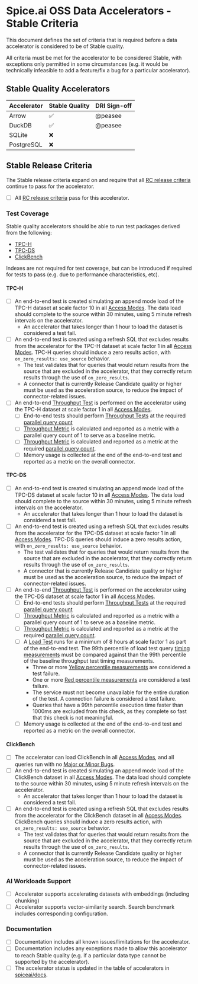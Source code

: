 # Spice.ai OSS Data Accelerators - Stable Criteria

This document defines the set of criteria that is required before a data accelerator is considered to be of Stable quality.

All criteria must be met for the accelerator to be considered Stable, with exceptions only permitted in some circumstances (e.g. it would be technically infeasible to add a feature/fix a bug for a particular accelerator).

## Stable Quality Accelerators

| Accelerator | Stable Quality | DRI Sign-off |
| ----------- | -------------- | ------------ |
| Arrow       | ✅            | @peasee      |
| DuckDB      | ✅            | @peasee      |
| SQLite      | ❌            |              |
| PostgreSQL  | ❌            |              |

## Stable Release Criteria

The Stable release criteria expand on and require that all [RC release criteria](./rc.md) continue to pass for the accelerator.

- [ ] All [RC release criteria](./rc.md) pass for this accelerator.

### Test Coverage

Stable quality accelerators should be able to run test packages derived from the following:

- [TPC-H](https://www.tpc.org/TPC-H/)
- [TPC-DS](https://www.tpc.org/TPC-DS/)
- [ClickBench](https://github.com/ClickHouse/ClickBench)

Indexes are not required for test coverage, but can be introduced if required for tests to pass (e.g. due to performance characteristics, etc).

#### TPC-H

- [ ] An end-to-end test is created simulating an append mode load of the TPC-H dataset at scale factor 10 in all [Access Modes](../definitions.md). The data load should complete to the source within 30 minutes, using 5 minute refresh intervals on the accelerator.
  - An accelerator that takes longer than 1 hour to load the dataset is considered a test fail.
- [ ] An end-to-end test is created using a refresh SQL that excludes results from the accelerator for the TPC-H dataset at scale factor 1 in all [Access Modes](../definitions.md). TPC-H queries should induce a zero results action, with `on_zero_results: use_source` behavior.
  - The test validates that for queries that would return results from the source that are excluded in the accelerator, that they correctly return results through the use of `on_zero_results`.
  - A connector that is currently Release Candidate quality or higher must be used as the acceleration source, to reduce the impact of connector-related issues.
- [ ] An end-to-end [Throughput Test](../definitions.md) is performed on the accelerator using the TPC-H dataset at scale factor 1 in all [Access Modes](../definitions.md).
  - [ ] End-to-end tests should perform [Throughput Tests](../definitions.md) at the required [parallel query count](../definitions.md)
  - [ ] [Throughput Metric](../definitions.md) is calculated and reported as a metric with a parallel query count of 1 to serve as a baseline metric.
  - [ ] [Throughput Metric](../definitions.md) is calculated and reported as a metric at the required [parallel query count](../definitions.md).
  - [ ] Memory usage is collected at the end of the end-to-end test and reported as a metric on the overall connector.

#### TPC-DS

- [ ] An end-to-end test is created simulating an append mode load of the TPC-DS dataset at scale factor 10 in all [Access Modes](../definitions.md). The data load should complete to the source within 30 minutes, using 5 minute refresh intervals on the accelerator.
  - An accelerator that takes longer than 1 hour to load the dataset is considered a test fail.
- [ ] An end-to-end test is created using a refresh SQL that excludes results from the accelerator for the TPC-DS dataset at scale factor 1 in all [Access Modes](../definitions.md). TPC-DS queries should induce a zero results action, with `on_zero_results: use_source` behavior.
  - The test validates that for queries that would return results from the source that are excluded in the accelerator, that they correctly return results through the use of `on_zero_results`.
  - A connector that is currently Release Candidate quality or higher must be used as the acceleration source, to reduce the impact of connector-related issues.
- [ ] An end-to-end [Throughput Test](../definitions.md) is performed on the accelerator using the TPC-DS dataset at scale factor 1 in all [Access Modes](../definitions.md).
  - [ ] End-to-end tests should perform [Throughput Tests](../definitions.md) at the required [parallel query count](../definitions.md)
  - [ ] [Throughput Metric](../definitions.md) is calculated and reported as a metric with a parallel query count of 1 to serve as a baseline metric.
  - [ ] [Throughput Metric](../definitions.md) is calculated and reported as a metric at the required [parallel query count](../definitions.md).
  - [ ] A [Load Test](../definitions.md) runs for a minimum of 8 hours at scale factor 1 as part of the end-to-end test. The 99th percentile of load test query [timing measurements](../definitions.md) must be compared against than the 99th percentile of the baseline throughput test timing measurements.
    - Three or more [Yellow percentile measurements](../definitions.md#stop-light-percentile-measurements) are considered a test failure.
    - One or more [Red percentile measurements](../definitions.md#stop-light-percentile-measurements) are considered a test failure.
    - The service must not become unavailable for the entire duration of the test. A connection failure is considered a test failure.
    - Queries that have a 99th percentile execution time faster than 1000ms are excluded from this check, as they complete so fast that this check is not meaningful.
  - [ ] Memory usage is collected at the end of the end-to-end test and reported as a metric on the overall connector.

#### ClickBench

- [ ] The accelerator can load ClickBench in all [Access Modes](../definitions.md), and all queries run with no [Major or Minor Bugs](../definitions.md).
- [ ] An end-to-end test is created simulating an append mode load of the ClickBench dataset in all [Access Modes](../definitions.md). The data load should complete to the source within 30 minutes, using 5 minute refresh intervals on the accelerator.
  - An accelerator that takes longer than 1 hour to load the dataset is considered a test fail.
- [ ] An end-to-end test is created using a refresh SQL that excludes results from the accelerator for the ClickBench dataset in all [Access Modes](../definitions.md). ClickBench queries should induce a zero results action, with `on_zero_results: use_source` behavior.
  - The test validates that for queries that would return results from the source that are excluded in the accelerator, that they correctly return results through the use of `on_zero_results`.
  - A connector that is currently Release Candidate quality or higher must be used as the acceleration source, to reduce the impact of connector-related issues.

### AI Workloads Support

- [ ] Accelerator supports accelerating datasets with embeddings (including chunking)
- [ ] Accelerator supports vector-similarity search. Search benchmark includes corresponding configuration.

### Documentation

- [ ] Documentation includes all known issues/limitations for the accelerator.
- [ ] Documentation includes any exceptions made to allow this accelerator to reach Stable quality (e.g. if a particular data type cannot be supported by the accelerator).
- [ ] The accelerator status is updated in the table of accelerators in [spiceai/docs](https://github.com/spiceai/docs).
